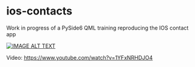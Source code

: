 # ios-contacts
Work in progress of a PySide6 QML training reproducing the IOS contact app  

[![IMAGE ALT TEXT](https://img.youtube.com/vi/1YFxNRHDJO4/0.jpg)](https://www.youtube.com/watch?v=1YFxNRHDJO4 "PySide6 QML IOS contact app
")  

Video: https://www.youtube.com/watch?v=1YFxNRHDJO4
